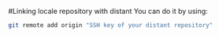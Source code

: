 #Linking locale repository with distant
You can do it by using:
```bash
git remote add origin "SSH key of your distant repository"
```
